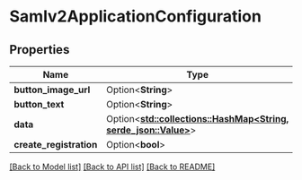 # Samlv2ApplicationConfiguration

## Properties

Name | Type | Description | Notes
------------ | ------------- | ------------- | -------------
**button_image_url** | Option<**String**> |  | [optional]
**button_text** | Option<**String**> |  | [optional]
**data** | Option<[**std::collections::HashMap<String, serde_json::Value>**](serde_json::Value.md)> |  | [optional]
**create_registration** | Option<**bool**> |  | [optional]

[[Back to Model list]](../README.md#documentation-for-models) [[Back to API list]](../README.md#documentation-for-api-endpoints) [[Back to README]](../README.md)


